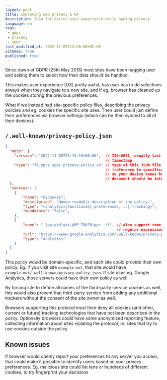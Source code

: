 ```yaml
---
layout: post
title: Improving web privacy & UX
description: Idea for better user experience while having privacy
language: en
tags:
 - gdpr
 - privacy
 - spec
last_modified_at: 2022-11-05T12:20:00+02:00
sitemap: true
published: true
---
```


Since dawn of GDPR (25th May 2018) most sites have been nagging user and asking
them to select how their data should be handled.  

This makes user experience (UX) pretty awful, has user has to do selections
always when they navigate to a new site, and if eg. browser has cleaned up the
cookies storing the previous preferences.

What if we instead had site-specific policy files, describing the privacy
policies and eg. cookies the specific site uses. Then user could just define
their preferences via browser settings (which can be then synced to all of
their devices).

## `/.well-known/privacy-policy.json`
```json
{
  "meta": {
    "version": "2022-11-05T15:15:15+00:00",  // ISO-8601, usually last updated
                                             // timestamp
    "type": "fi.ypcs.spec.privacy-policy.v0" // type of this JSON file
                                             // (reference to specification,
                                             // so your device knows how this
                                             // document should be interpreted)
  },
  "cookies": [
    {
        "name": "mycookie",
        "description": "Human-readable description of the policy.",
        "type": "<analytics|functional{.preferences,...}|tracking>",
        "mandatory": "false",
    },
    {
        "name": "_(ga|gid|gat|AMP_TOKEN|gac_.*)", // also support some simple
                                                  // regular expression format
        "url": "https://wwww.google-analytics.com/.well-known/privacy-policy.json",
        "type": "analytics"
    }
  ]
}
```

This policy would be domain-specific, and each site could provide their own
policy. Eg. if you visit site `example.net`, that site would have
`example.net/.well-known/privacy-policy.json`. If site uses eg. Google
Analytics, those servers could have their own polícy as well.

By forcing site to define all names of the third-party service cookies as well,
this would also prevent that third-party  service from adding any additional
trackers without the consent of the *site owner* as well.

Browsers supporting this protocol must then deny all cookies (and other,
current or future) tracking technologies that have not been described in the
policy. Optionally browsers could have some anonymized reporting feature,
collecting information about sites violating the protocol, ie. sites that try
to use cookies outside the policy.


## Known issues

If browser would openly report your preferences to any server you access, that
could make it possible to identify users based on your privacy preferences. Eg.
malicious site could list tens or hundreds of different cookies, to try
fingerprint your decisions
